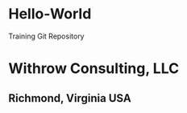 # Hello-World
Training Git Repository  

<H1>Withrow Consulting, LLC</H1>
<H2>Richmond, Virginia USA</H2>
 
